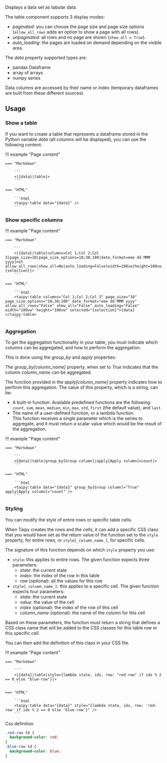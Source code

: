 Displays a data set as tabular data.

The table component supports 3 display modes:

   - _paginated_: you can choose the page size and page size options (`allow_all_rows` adds an option to show a page with all rows).
   - _unpaginated_:  all rows and no page are shown (`show_all = True`).
   - _auto_loading_: the pages are loaded on demand depending on the visible area.

The _data_ property supported types are:

- pandas Dataframe
- array of arrays
- numpy series

Data columns are accessed by their name or index (temporary dataframes are built from these different sources).

## Usage

### Show a table

If you want to create a table that represents a dataframe stored in the Python
variable _data_ (all columns will be displayed), you can use the following content:

!!! example "Page content"

    === "Markdown"

        ```
        <|{data}|table|>
        ```
  
    === "HTML"

        ```html
        <taipy:table data="{data}" />
        ```

### Show specific columns

!!! example "Page content"

    === "Markdown"

        ```
        <|{data}|table|columns=Col 1;Col 2;Col 3|page_size=10|page_size_options=10;30;100|date_format=eee dd MMM yyyy|not allow_all_rows|show_all=No|auto_loading=False|width=100vw|height=100vw|selected={selection}|>
        ```
  
    === "HTML"

        ```html
        <taipy:table columns="Col 1;Col 2;Col 3" page_size="10" page_size_options="10;30;100" date_format="eee dd MMM yyyy" allow_all_rows="False" show_all="False" auto_loading="False" width="100vw" height="100vw" selected="{selection}">{data}</taipy:table>
        ```

### Aggregation

To get the aggregation functionality in your table, you must indicate which columns can be aggregated, and
how to perform the aggregation.

This is done using the _group_by_ and _apply_ properties.

The _group_by[column_name]_ property, when set to _True_ indicates that the column _column_name_ can be
aggregated.

The function provided in the _apply[column_name]_ property indicates how to perform this aggregation.
The value of this property, which is a string, can be:

   - A built-in function. Available predefined functions are the following: `count`, `sum`, `mean`, `median`,
     `min`, `max`, `std`, `first` (the default value), and `last`.
   - The name of a user-defined function, or a lambda function.<br/>
     This function receives a single parameter which is the series to aggregate, and it must return a scalar value which would
     be the result of the aggregation.

!!! example "Page content"

    === "Markdown"

        ```
        <{data}|table|group_by[Group column]|apply[Apply column]=count|>
        ```
  
    === "HTML"

        ```html
        <taipy:table data="{data}" group_by[Group column]="True" apply[Apply column]="count" />
        ```

### Styling

You can modify the style of entire rows or specific table cells.

When Taipy creates the rows and the cells, it can add a specific CSS class that you would have set as the
return value of the function set to the `style` property, for entire rows, or `style[_column_name_]`, for
specific cells.

The signature of this function depends on which `style` property you use:

   - `style`: this applies to entire rows.
     The given function expects three parameters:
     - _state_: the current state
     - _index_: the index of the row in this table
     - _row_ (optional): all the values for this row
   - `style[_column_name_]`: this applies to a specific cell.
     The given function expects four parameters:
     - _state_: the current state
     - _value_: the value of the cell
     - _index_ (optional): the index of the row of this cell
     - _column_name_ (optional): the name of the column for this cell

Based on these parameters, the function must return a string that defines a CSS class name that will
be added to the CSS classes for this table row or this specific cell.

You can then add the definition of this class in your CSS file.

!!! example "Page content"

    === "Markdown"

        ```
        <|{data}|table|style={lambda state, idx, row: "red-row" if idx % 2 == 0 else "blue-row"}|>
        ```
  
    === "HTML"

        ```html
        <taipy:table data="{data}" style="{lambda state, idx, row: 'red-row' if idx % 2 == 0 else 'blue-row'}" />
        ```

Css definition
```css
.red-row td {
  background-color: red;
}
.blue-row td {
  background-color: blue;
}
```

